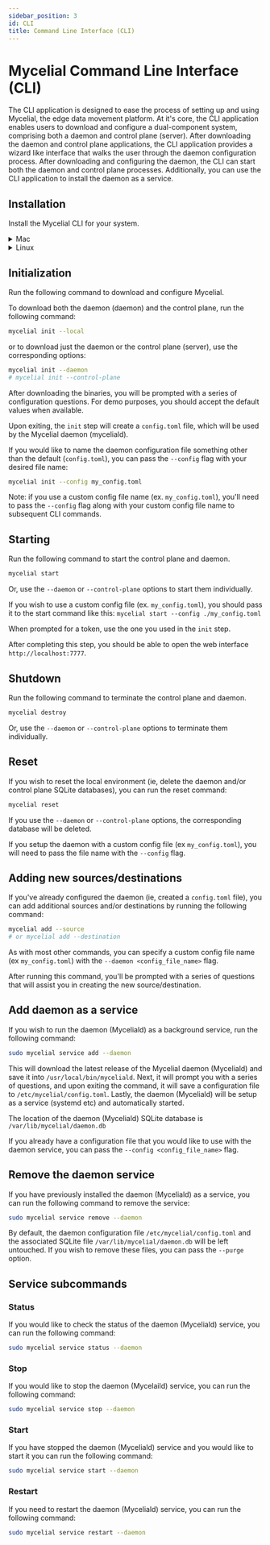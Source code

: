 ```yaml
---
sidebar_position: 3
id: CLI
title: Command Line Interface (CLI)
---
```


# Mycelial Command Line Interface (CLI)

The CLI application is designed to ease the process of setting up and using
Mycelial, the edge data movement platform. At it's core, the CLI application
enables users to download and configure a dual-component system, comprising both
a daemon and control plane (server). After downloading the daemon and control
plane applications, the CLI application provides a wizard like interface that
walks the user through the daemon configuration process. After downloading and
configuring the daemon, the CLI can start both the daemon and control plane
processes.  Additionally, you can use the CLI application to install the daemon
as a service.

## Installation


Install the Mycelial CLI for your system.

<details>
  <summary>Mac</summary>

  ```sh
  brew install mycelial/tap/mycelial
  ```

</details>

<details>
  <summary>Linux</summary>

  <details>
  <summary>Debian Based Linux x86_64</summary>

  ```sh
  curl -L https://github.com/mycelial/cli/releases/latest/download/mycelial-v-1.x86_64.deb --output mycelial_amd64.deb
  dpkg -i ./mycelial_amd64.deb
  ```

  </details>

  <details>
  <summary>Debian Based Linux ARM64</summary>

  ```sh
  curl -L https://github.com/mycelial/cli/releases/latest/download/mycelial-v-1.arm64.deb --output mycelial_arm64.deb
  dpkg -i ./mycelial_arm64.deb
  ```

  </details>

  <details>
  <summary>Debian Based Linux ARM</summary>

  ```sh
  curl -L https://github.com/mycelial/cli/releases/latest/download/mycelial-v-1.armhf.deb --output mycelial_armhf.deb
  dpkg -i ./mycelial_armhf.deb
  ```

  </details>

  <details>
  <summary>Redhat Based Linux x86_64</summary>

  ```sh
  yum install https://github.com/mycelial/cli/releases/latest/download/mycelial-v-1.x86_64.rpm 
  ```

  </details>

  <details>
  <summary>Redhat Based Linux ARM64</summary>

  ```sh
  yum install https://github.com/mycelial/cli/releases/latest/download/mycelial-v-1.arm64.rpm 
  ```

  </details>

  <details>
  <summary>Redhat Based Linux ARM</summary>

  ```sh
  yum install https://github.com/mycelial/cli/releases/latest/download/mycelial-v-1.armhf.rpm
  ```

  </details>

</details>

## Initialization

Run the following command to download and configure Mycelial.

To download both the daemon (daemon) and the control plane, run the following command:

```sh
mycelial init --local
```

or to download just the daemon or the control plane (server), use the
corresponding options:

```sh
mycelial init --daemon
# mycelial init --control-plane
```

After downloading the binaries, you will be prompted with a series of
configuration questions. For demo purposes, you should accept the default values
when available.

Upon exiting, the `init` step will create a `config.toml` file, which will be
used by the Mycelial daemon (myceliald).

If you would like to name the daemon configuration file something other than the
default (`config.toml`), you can pass the `--config` flag with your desired file
name:

```sh
mycelial init --config my_config.toml
```

Note: if you use a custom config file name (ex. `my_config.toml`), you'll need
to pass the `--config` flag along with your custom config file name to
subsequent CLI commands.

## Starting

Run the following command to start the control plane and daemon.

```sh
mycelial start
```

Or, use the `--daemon` or `--control-plane` options to start them individually.

If you wish to use a custom config file (ex. `my_config.toml`), you should pass
it to the start command like this: `mycelial start --config ./my_config.toml`

When prompted for a token, use the one you used in the `init` step.

After completing this step, you should be able to open the web interface 
`http://localhost:7777`.

## Shutdown

Run the following command to terminate the control plane and daemon.

```sh
mycelial destroy
```

Or, use the `--daemon` or `--control-plane` options to terminate them individually.

## Reset

If you wish to reset the local environment (ie, delete the daemon and/or control
plane SQLite databases), you can run the reset command:

```sh
mycelial reset
```

If you use the `--daemon` or `--control-plane` options, the corresponding database will
be deleted.

If you setup the daemon with a custom config file (ex `my_config.toml`), you
will need to pass the file name with the `--config` flag.

## Adding new sources/destinations

If you've already configured the daemon (ie, created a `config.toml` file), you
can add additional sources and/or destinations by running the following command:

```sh
mycelial add --source 
# or mycelial add --destination
```

As with most other commands, you can specify a custom config file name (ex
`my_config.toml`) with the `--daemon <config_file_name>` flag.

After running this command, you'll be prompted with a series of questions that
will assist you in creating the new source/destination.

## Add daemon as a service

If you wish to run the daemon (Myceliald) as a background service, run the
following command:

```sh
sudo mycelial service add --daemon
```

This will download the latest release of the Mycelial daemon (Myceliald) and 
save it into `/usr/local/bin/myceliald`. Next, it will prompt you with a series
of questions, and upon exiting the command, it will save a configuration file to 
`/etc/mycelial/config.toml`. Lastly, the daemon (Myceliald) will be setup
as a service (systemd etc) and automatically started. 

The location of the daemon (Myceliald) SQLite database is
`/var/lib/mycelial/daemon.db`

If you already have a configuration file that you would like to use with the
daemon service, you can pass the `--config <config_file_name>` flag.

## Remove the daemon service

If you have previously installed the daemon (Myceliald) as a service, you can 
run the following command to remove the service:

```sh
sudo mycelial service remove --daemon
```

By default, the daemon configuration file `/etc/mycelial/config.toml` and the 
associated SQLite file `/var/lib/mycelial/daemon.db` will be left untouched. If
you wish to remove these files, you can pass the `--purge` option.

## Service subcommands

### Status

If you would like to check the status of the daemon (Myceliald) service, you
can run the following command:

```sh
sudo mycelial service status --daemon
```

### Stop

If you would like to stop the daemon (Mycelaild) service, you can run the
following command:

```sh
sudo mycelial service stop --daemon
```

### Start

If you have stopped the daemon (Myceliald) service and you would like to start
it you can run the following command:

```sh
sudo mycelial service start --daemon
```

### Restart

If you need to restart the daemon (Myceliald) service, you can run the following
command:

```sh
sudo mycelial service restart --daemon
```